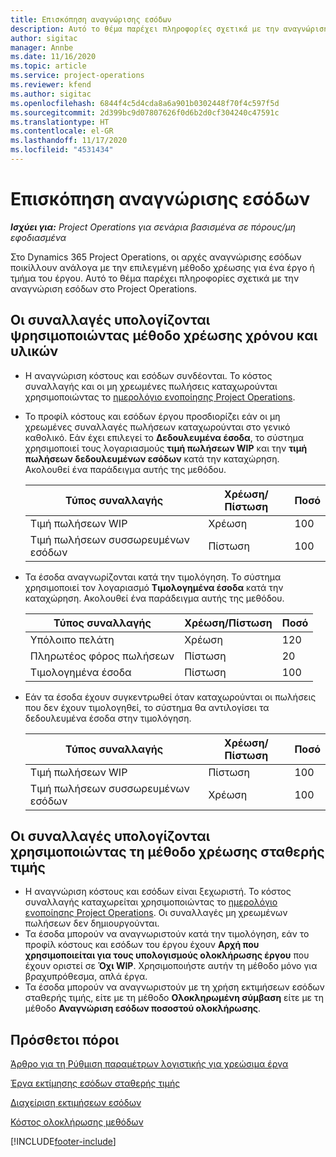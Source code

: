 ```yaml
---
title: Επισκόπηση αναγνώρισης εσόδων
description: Αυτό το θέμα παρέχει πληροφορίες σχετικά με την αναγνώριση εσόδων στο Project Operations.
author: sigitac
manager: Annbe
ms.date: 11/16/2020
ms.topic: article
ms.service: project-operations
ms.reviewer: kfend
ms.author: sigitac
ms.openlocfilehash: 6844f4c5d4cda8a6a901b0302448f70f4c597f5d
ms.sourcegitcommit: 2d399bc9d07807626f0d6b2d0cf304240c47591c
ms.translationtype: HT
ms.contentlocale: el-GR
ms.lasthandoff: 11/17/2020
ms.locfileid: "4531434"
---
```

# <a name="revenue-recognition-overview"></a>Επισκόπηση αναγνώρισης εσόδων

_**Ισχύει για:** Project Operations για σενάρια βασισμένα σε πόρους/μη εφοδιασμένα_

Στο Dynamics 365 Project Operations, οι αρχές αναγνώρισης εσόδων ποικίλλουν ανάλογα με την επιλεγμένη μέθοδο χρέωσης για ένα έργο ή τμήμα του έργου. Αυτό το θέμα παρέχει πληροφορίες σχετικά με την αναγνώριση εσόδων στο Project Operations.

## <a name="transactions-accounted-using-time-and-material-billing-method"></a>Οι συναλλαγές υπολογίζονται ψρησιμοποιώντας μέθοδο χρέωσης χρόνου και υλικών

- Η αναγνώριση κόστους και εσόδων συνδέονται. Το κόστος συναλλαγής και οι μη χρεωμένες πωλήσεις καταχωρούνται χρησιμοποιώντας το [ημερολόγιο ενοποίησης Project Operations](../project-accounting/project-operations-integration-journal.md).
- Το προφίλ κόστους και εσόδων έργου προσδιορίζει εάν οι μη χρεωμένες συναλλαγές πωλήσεων καταχωρούνται στο γενικό καθολικό. Εάν έχει επιλεγεί το **Δεδουλευμένα έσοδα**, το σύστημα χρησιμοποιεί τους λογαριασμούς **τιμή πωλήσεων WIP** και την **τιμή πωλήσεων δεδουλευμένων εσόδων** κατά την καταχώρηση. Ακολουθεί ένα παράδειγμα αυτής της μεθόδου.  

  | Τύπος συναλλαγής | Χρέωση/Πίστωση | Ποσό |
  | --- | --- | --- |
  | Τιμή πωλήσεων WIP | Χρέωση | 100 |
  | Τιμή πωλήσεων συσσωρευμένων εσόδων | Πίστωση | 100 |

- Τα έσοδα αναγνωρίζονται κατά την τιμολόγηση. Το σύστημα χρησιμοποιεί τον λογαριασμό **Τιμολογημένα έσοδα** κατά την καταχώρηση. Ακολουθεί ένα παράδειγμα αυτής της μεθόδου.  

  | Τύπος συναλλαγής | Χρέωση/Πίστωση | Ποσό |
  | --- | --- | --- |
  | Υπόλοιπο πελάτη | Χρέωση | 120 |
  | Πληρωτέος φόρος πωλήσεων | Πίστωση | 20 |
  | Τιμολογημένα έσοδα | Πίστωση | 100 |

- Εάν τα έσοδα έχουν συγκεντρωθεί όταν καταχωρούνται οι πωλήσεις που δεν έχουν τιμολογηθεί, το σύστημα θα αντιλογίσει τα δεδουλευμένα έσοδα στην τιμολόγηση.

  | Τύπος συναλλαγής | Χρέωση/Πίστωση | Ποσό |
  | --- | --- | --- |
  | Τιμή πωλήσεων WIP | Πίστωση | 100 |
  | Τιμή πωλήσεων συσσωρευμένων εσόδων | Χρέωση | 100 |

## <a name="transactions-accounted-using-the-fixed-price-billing-method"></a>Οι συναλλαγές υπολογίζονται χρησιμοποιώντας τη μέθοδο χρέωσης σταθερής τιμής

- Η αναγνώριση κόστους και εσόδων είναι ξεχωριστή. Το κόστος συναλλαγής καταχωρείται χρησιμοποιώντας το [ημερολόγιο ενοποίησης Project Operations](../project-accounting/project-operations-integration-journal.md). Οι συναλλαγές μη χρεωμένων πωλήσεων δεν δημιουργούνται.
- Τα έσοδα μπορούν να αναγνωριστούν κατά την τιμολόγηση, εάν το προφίλ κόστους και εσόδων του έργου έχουν **Αρχή που χρησιμοποιείται για τους υπολογισμούς ολοκλήρωσης έργου** που έχουν οριστεί σε **Όχι WIP**. Χρησιμοποιήστε αυτήν τη μέθοδο μόνο για βραχυπρόθεσμα, απλά έργα.
- Τα έσοδα μπορούν να αναγνωριστούν με τη χρήση εκτιμήσεων εσόδων σταθερής τιμής, είτε με τη μέθοδο **Ολοκληρωμένη σύμβαση** είτε με τη μέθοδο **Αναγνώριση εσόδων ποσοστού ολοκλήρωσης**.

## <a name="additional-resources"></a>Πρόσθετοι πόροι
[Άρθρο για τη Ρύθμιση παραμέτρων λογιστικής για χρεώσιμα έργα](../project-accounting/configure-accounting-billable-projects.md)

[Έργα εκτίμησης εσόδων σταθερής τιμής](rev-rec-percentage-completion-method.md)

[Διαχείριση εκτιμήσεων εσόδων](rev-rec-completed-contract-method.md)

[Κόστος ολοκλήρωσης μεθόδων](cost-complete-methods.md)


[!INCLUDE[footer-include](../includes/footer-banner.md)]